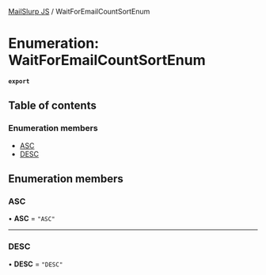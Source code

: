 [MailSlurp JS](../README.md) / WaitForEmailCountSortEnum

# Enumeration: WaitForEmailCountSortEnum

**`export`**

## Table of contents

### Enumeration members

- [ASC](WaitForEmailCountSortEnum.md#asc)
- [DESC](WaitForEmailCountSortEnum.md#desc)

## Enumeration members

### ASC

• **ASC** = `"ASC"`

___

### DESC

• **DESC** = `"DESC"`
